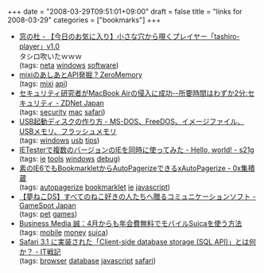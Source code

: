 +++
date = "2008-03-29T09:51:01+09:00"
draft = false
title = "links for 2008-03-29"
categories = ["bookmarks"]
+++

<ul class="delicious">
	<li>
		<div class="delicious-link"><a href="http://www.forest.impress.co.jp/article/2008/03/26/okiniiri.html">窓の杜 - 【今日のお気に入り】小さな穴から覗くプレイヤー「tashiro-player」v1.0</a></div>
		<div class="delicious-extended">タシロ吹いたｗｗｗ</div>
		<div class="delicious-tags">(tags: <a href="http://del.icio.us/nobu666/neta">neta</a> <a href="http://del.icio.us/nobu666/windows">windows</a> <a href="http://del.icio.us/nobu666/software">software</a>)</div>
	</li>
	<li>
		<div class="delicious-link"><a href="http://ido.nu/kuma/2007/06/29/mixi%E3%81%AE%E3%81%82%E3%81%97%E3%81%82%E3%81%A8api%E7%99%BA%E6%8E%98/">mixiのあしあとAPI発掘 ? ZeroMemory</a></div>
		<div class="delicious-tags">(tags: <a href="http://del.icio.us/nobu666/mixi">mixi</a> <a href="http://del.icio.us/nobu666/api">api</a>)</div>
	</li>
	<li>
		<div class="delicious-link"><a href="http://japan.zdnet.com/security/story/0,3800079245,20370364,00.htm">セキュリティ研究者がMacBook Airの侵入に成功--所要時間はわずか2分:セキュリティ - ZDNet Japan</a></div>
		<div class="delicious-tags">(tags: <a href="http://del.icio.us/nobu666/security">security</a> <a href="http://del.icio.us/nobu666/mac">mac</a> <a href="http://del.icio.us/nobu666/safari">safari</a>)</div>
	</li>
	<li>
		<div class="delicious-link"><a href="http://memorva.jp/internet/pc/dos_usb.php">USB起動ディスクの作り方 - MS-DOS、FreeDOS、イメージファイル、USBメモリ、フラッシュメモリ</a></div>
		<div class="delicious-tags">(tags: <a href="http://del.icio.us/nobu666/windows">windows</a> <a href="http://del.icio.us/nobu666/usb">usb</a> <a href="http://del.icio.us/nobu666/tips">tips</a>)</div>
	</li>
	<li>
		<div class="delicious-link"><a href="http://blog.s21g.com/articles/490">IETesterで複数のバージョンのIEを同時に使ってみた - Hello, world! - s21g</a></div>
		<div class="delicious-tags">(tags: <a href="http://del.icio.us/nobu666/ie">ie</a> <a href="http://del.icio.us/nobu666/tools">tools</a> <a href="http://del.icio.us/nobu666/windows">windows</a> <a href="http://del.icio.us/nobu666/debug">debug</a>)</div>
	</li>
	<li>
		<div class="delicious-link"><a href="http://d.hatena.ne.jp/os0x/20080327/1206613170">素のIE6でもBookmarkletからAutoPagerizeできるxAutoPagerize - 0x集積蔵</a></div>
		<div class="delicious-tags">(tags: <a href="http://del.icio.us/nobu666/autopagerize">autopagerize</a> <a href="http://del.icio.us/nobu666/bookmarklet">bookmarklet</a> <a href="http://del.icio.us/nobu666/ie">ie</a> <a href="http://del.icio.us/nobu666/javascript">javascript</a>)</div>
	</li>
	<li>
		<div class="delicious-link"><a href="http://japan.gamespot.com/ds/news/story/0,3800075348,20370268,00.htm?ref=rss">【夢ねこDS】すべてのねこ好きの人たちへ贈るコミュニケーションソフト - GameSpot Japan</a></div>
		<div class="delicious-tags">(tags: <a href="http://del.icio.us/nobu666/pet">pet</a> <a href="http://del.icio.us/nobu666/games">games</a>)</div>
	</li>
	<li>
		<div class="delicious-link"><a href="http://bizmakoto.jp/makoto/articles/0803/27/news040.html">Business Media 誠：4月からも年会費無料でモバイルSuicaを使う方法</a></div>
		<div class="delicious-tags">(tags: <a href="http://del.icio.us/nobu666/mobile">mobile</a> <a href="http://del.icio.us/nobu666/money">money</a> <a href="http://del.icio.us/nobu666/suica">suica</a>)</div>
	</li>
	<li>
		<div class="delicious-link"><a href="http://d.hatena.ne.jp/amachang/20080327/1206607704">Safari 3.1 に実装された「Client-side database storage (SQL API)」とは何か？ - IT戦記</a></div>
		<div class="delicious-tags">(tags: <a href="http://del.icio.us/nobu666/browser">browser</a> <a href="http://del.icio.us/nobu666/database">database</a> <a href="http://del.icio.us/nobu666/javascript">javascript</a> <a href="http://del.icio.us/nobu666/safari">safari</a>)</div>
	</li>
</ul>
